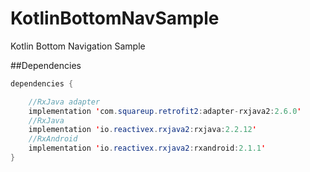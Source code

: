 # KotlinBottomNavSample
Kotlin Bottom Navigation Sample

##Dependencies
```java
dependencies {

    //RxJava adapter
    implementation 'com.squareup.retrofit2:adapter-rxjava2:2.6.0'
    //RxJava
    implementation 'io.reactivex.rxjava2:rxjava:2.2.12'
    //RxAndroid
    implementation 'io.reactivex.rxjava2:rxandroid:2.1.1'
}
```

